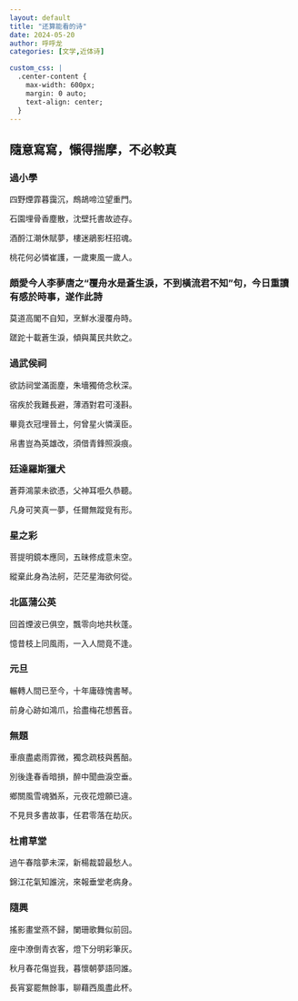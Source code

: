 ```yaml
---
layout: default
title: "还算能看的诗"
date: 2024-05-20
author: 呼呼龙
categories: [文学,近体诗]

custom_css: |
  .center-content {
    max-width: 600px;
    margin: 0 auto;
    text-align: center;
  }
---
```


<div class="center-content">

## 隨意寫寫，懶得揣摩，不必較真



### 過小學

四野煙霏暮靄沉，鷓鴣啼泣望重門。

石園埋骨香塵散，沈壁托書故迹存。

酒酹江潮休賦夢，樓迷鵑影枉招魂。

桃花何必憐崔護，一歲東風一歲人。



### 頗愛今人李夢唐之“覆舟水是蒼生淚，不到橫流君不知”句，今日重讀有感於時事，遂作此詩

莫道高閣不自知，烹鮮水漫覆舟時。

蹉跎十載蒼生淚，傾與萬民共飲之。



### 過武侯祠

欲訪祠堂滿面塵，朱墻獨倚念秋深。

宿疾於我難長避，薄酒對君可淺斟。

畢竟衣冠埋晉土，何曾星火憐漢臣。

帛書豈為英雄改，須借青鋒照淚痕。



### 廷達羅斯獵犬

蒼莽鴻蒙未欲憑，父神耳囈久恭聽。

凡身可笑真一夢，任爾無蹤覓有形。



### 星之彩

菩提明鏡本應同，五昧修成意未空。

縱棄此身為法舸，茫茫星海欲何從。



### 北區蒲公英

回首煙波已俱空，飄零向地共秋蓬。

憶昔枝上同風雨，一入人間竟不逢。



### 元旦

輾轉人間已至今，十年庸碌愧書琴。

前身心跡如鴻爪，拾盡梅花想舊音。



### 無題

車痕盡處雨霏微，獨念疏枝與舊醅。

別後逢春香暗損，醉中聞曲淚空垂。

鄉關風雪魂猶系，元夜花燈願已違。

不見貝多書故事，任君零落在劫灰。



### 杜甫草堂

過午春陰夢未深，新楊裁碧最愁人。

錦江花氣知誰浣，來報垂堂老病身。



### 隨興

搖影畫堂燕不歸，闌珊歌舞似前回。

座中潦倒青衣客，燈下分明彩筆灰。

秋月春花傷豈我，暮懷朝夢語同誰。

長宵宴罷無餘事，聊藉西風盡此杯。